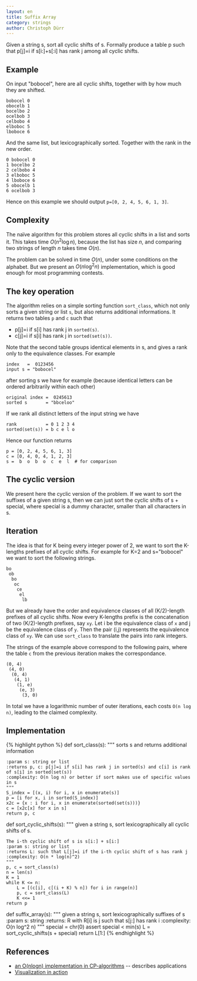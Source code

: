 ```yaml
---
layout: en
title: Suffix Array
category: strings
author: Christoph Dürr
---
```


Given a string s, sort all cyclic shifts of s. Formally produce a table p such that p[j]=i if s[i:]+s[:i] has rank j among all cyclic shifts.

## Example

On input "bobocel", here are all cyclic shifts, together with by how much they are shifted.

    bobocel 0
    obocelb 1
    bocelbo 2
    ocelbob 3
    celbobo 4
    elboboc 5
    lboboce 6

And the same list, but lexicographically sorted. Together with the rank in the new order.

    0 bobocel 0
    1 bocelbo 2
    2 celbobo 4
    3 elboboc 5
    4 lboboce 6
    5 obocelb 1
    6 ocelbob 3

Hence on this example we should output `p=[0, 2, 4, 5, 6, 1, 3]`.

## Complexity

The naïve algorithm for this problem stores all cyclic shifts in a list and sorts it. This takes time $O(n^2 \log n)$, because the list has size $n$, and comparing two strings of length $n$ takes time $O(n)$.

The problem can be solved in time $O(n)$, under some conditions on the alphabet. But we present an $O(n \log^2 n)$ implementation, which is good enough for most programming contests.

## The key operation

The algorithm relies on a simple sorting function `sort_class`, which not only sorts a given string or list `s`, but also returns additional informations. It returns two tables `p` and `c` such that

- p[j]=i if s[i] has rank j in `sorted(s)`.
- c[j]=i if s[i] has rank j in `sorted(set(s))`.

Note that the second table groups identical elements in s, and gives a rank only to the equivalence classes. For example

    index   =  0123456
    input s = "bobocel"

after sorting s we have for example (because identical letters can be ordered arbitrarily within each other)

    original index =  0245613
    sorted s       = "bbceloo"

If we rank all distinct letters of the input string we have

    rank           = 0 1 2 3 4
    sorted(set(s)) = b c e l o

Hence our function returns

    p = [0, 2, 4, 5, 6, 1, 3]
    c = [0, 4, 0, 4, 1, 2, 3]
    s =  b  o  b  o  c  e  l  # for comparison

## The cyclic version

We present here the cyclic version of the problem. If we want to sort the suffixes of a given string s, then we can just sort the cyclic shifts of s + special, where special is a dummy character, smaller than all characters in s.

## Iteration

The idea is that for K being every integer power of 2, we want to sort the K-lengths prefixes of all cyclic shifts. For example for K=2 and s="bobocel" we want to sort the following strings.

    bo
     ob
      bo
       oc
        ce
         el
          lb

But we already have the order and equivalence classes of all (K/2)-length prefixes of all cyclic shifts. Now every K-lengths prefix is the concatenation of two (K/2)-length prefixes, say `xy`. Let i be the equivalence class of `x` and j be the equivalence class of `y`. Then the pair (i,j) represents the equivalence class of `xy`. We can use `sort_class` to translate the pairs into rank integers. 

The strings of the example above correspond to the following pairs, where the table `c` from the previous iteration makes the correspondance.

    (0, 4)
     (4, 0)
      (0, 4)
       (4, 1)
        (1, e)
         (e, 3)
          (3, 0)


In total we have a logarithmic number of outer iterations, each costs `O(n log n)`, leading to the claimed complexity.

## Implementation

{% highlight python %}
def sort_class(s):
    """ sorts s and returns additional information

    :param s: string or list
    :returns p, c: p[j]=i if s[i] has rank j in sorted(s) and c[i] is rank of s[i] in sorted(set(s))
    :complexity: O(n log n) or better if sort makes use of specific values in s
    """
    S_index = [(x, i) for i, x in enumerate(s)]
    p = [i for x, i in sorted(S_index)]
    x2c = {x : i for i, x in enumerate(sorted(set(s)))}
    c = [x2c[x] for x in s]
    return p, c


def sort_cyclic_shifts(s):
    """ given a string s, sort lexicographically all cyclic shifts of s.

    The i-th cyclic shift of s is s[i:] + s[i:]
    :param s: string or list
    :returns L: such that L[j]=i if the i-th cyclic shift of s has rank j
    :complexity: O(n * log(n)^2)
    """
    p, c = sort_class(s)
    n = len(s)
    K = 1
    while K <= n:
        L = [(c[i], c[(i + K) % n]) for i in range(n)]
        p, c = sort_class(L)
        K <<= 1 
    return p

def suffix_array(s):
    """ given a string s, sort lexicographically suffixes of s
    :param s: string
    :returns: R with R[i] is j such that s[j:] has rank i
    :complexity: O(n log^2 n)
    """
    special = chr(0)
    assert special < min(s) 
    L = sort_cyclic_shifts(s + special)
    return L[1:]
{% endhighlight %}

## References

- [an O(nlogn) implementation in CP-algorithms](https://cp-algorithms.com/string/suffix-array.html) -- describes applications
- [Visualization in action](https://visualgo.net/en/suffixarray?slide=1)
